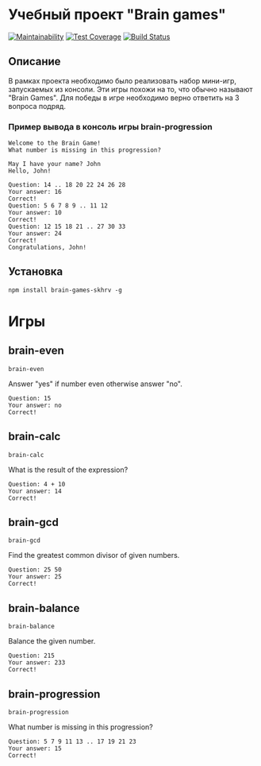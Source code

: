 # Учебный проект "Brain games" 
[![Maintainability](https://api.codeclimate.com/v1/badges/398175ef41ee4165bd16/maintainability)](https://codeclimate.com/github/skhrv/project-lvl1-s284/maintainability) [![Test Coverage](https://api.codeclimate.com/v1/badges/398175ef41ee4165bd16/test_coverage)](https://codeclimate.com/github/skhrv/project-lvl1-s284/test_coverage) [![Build Status](https://travis-ci.org/skhrv/project-lvl1-s284.svg?branch=master)](https://travis-ci.org/skhrv/project-lvl1-s284)

## Описание
В рамках проекта необходимо было реализовать набор мини-игр, запускаемых из консоли. Эти игры похожи на то, что обычно называют "Brain Games". Для победы в игре необходимо верно ответить на 3 вопроса подряд.

### Пример вывода в консоль игры brain-progression
```
Welcome to the Brain Game!
What number is missing in this progression?

May I have your name? John
Hello, John!

Question: 14 .. 18 20 22 24 26 28
Your answer: 16
Correct!
Question: 5 6 7 8 9 .. 11 12
Your answer: 10
Correct!
Question: 12 15 18 21 .. 27 30 33
Your answer: 24
Correct!
Congratulations, John!
```

## Установка
```
npm install brain-games-skhrv -g
```
# Игры

## brain-even
```
brain-even
```
Answer "yes" if number even otherwise answer "no".
```
Question: 15
Your answer: no
Correct!
```


## brain-calc
```
brain-calc
```
What is the result of the expression?
```
Question: 4 + 10
Your answer: 14
Correct!
```
## brain-gcd
```
brain-gcd
```
Find the greatest common divisor of given numbers.
```
Question: 25 50
Your answer: 25
Correct!
```

## brain-balance
```
brain-balance
```
Balance the given number.
```
Question: 215
Your answer: 233
Correct!
```
## brain-progression
```
brain-progression
```
What number is missing in this progression?
```
Question: 5 7 9 11 13 .. 17 19 21 23
Your answer: 15
Correct!
```

